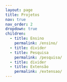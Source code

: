 ```yaml
---
layout: page
title: Projetos
nav: true
nav_order: 2
dropdown: true
children: 
  - title: Ensino
    permalink: /ensino/
  - title: divider
  - title: Pesquisa
    permalink: /pesquisa/
  - title: divider
  - title: Extensão
    permalink: /extensao/
---
```

